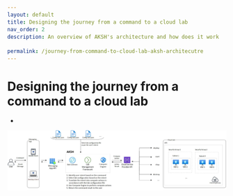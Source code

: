 ```yaml
---
layout: default
title: Designing the journey from a command to a cloud lab 
nav_order: 2
description: An overview of AKSH's architecture and how does it work  

permalink: /journey-from-command-to-cloud-lab-aksh-architecutre
---
```

# Designing the journey from a command to a cloud lab

-
![AKSH Architecture](/images/AKSH-Arch.jpg "AKSH Architecture")
